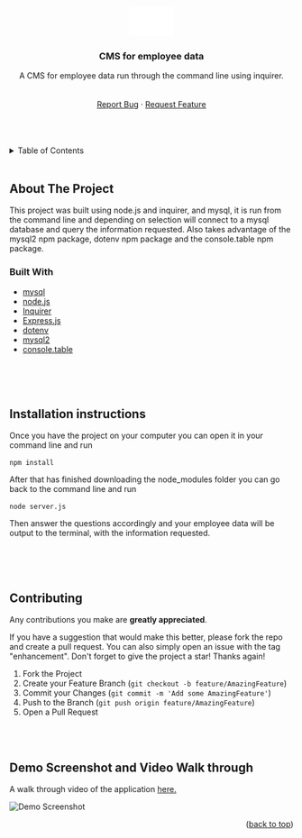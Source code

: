 <!-- https://github.com/othneildrew/Best-README-Template -->

<div id="top"></div>

<!-- PROJECT LOGO -->
<br />
<div align="center">
  <a href="https://github.com/GarrettLockhart/employee-tracker">
    <img src="./assets/img/logorec.png" alt="Logo" width="80">
  </a>

<h3 align="center">CMS for employee data</h3>

  <p align="center">
    A CMS for employee data run through the command line using inquirer.
    <br />
    <br />
    <br />
    <a href="https://github.com/GarrettLockhart/team-profile-generator/issues">Report Bug</a>
    ·
    <a href="https://github.com/GarrettLockhart/team-profile-generator/issues">Request Feature</a>
  </p>
</div>
<br />
<br />
<br />

<!-- TABLE OF CONTENTS -->
<details>
  <summary>Table of Contents</summary>
  <ol>
    <li>
      <a href="#about-the-project">About The Project</a>
        <li><a href="#built-with">Built With</a></li>
    </li>
    <li><a href="#live-site">Live Site</a></li>
  </ol>
</details>
<br />

<!-- ABOUT THE PROJECT -->

## About The Project

This project was built using node.js and inquirer, and mysql, it is run from the command line and depending on selection will connect to a mysql database and query the information requested. Also takes advantage of the mysql2 npm package, dotenv npm package and the console.table npm package.

### Built With

- [mysql](https://www.mysql.com/)
- [node.js](https://nodejs.org/en/)
- [Inquirer](https://www.npmjs.com/package/inquirer)
- [Express.js](https://expressjs.com/)
- [dotenv](https://www.npmjs.com/package/dotenv)
- [mysql2](https://www.npmjs.com/package/mysql2)
- [console.table](https://www.npmjs.com/package/console.table)

<br />
<br />
<br />

## Installation instructions

Once you have the project on your computer you can open it in your command line and run

```
npm install
```

After that has finished downloading the node_modules folder you can go back to the command line and run

```
node server.js
```

Then answer the questions accordingly and your employee data will be output to the terminal, with the information requested.

<br />
<br />
<br />

<!-- CONTRIBUTING -->

## Contributing

Any contributions you make are **greatly appreciated**.

If you have a suggestion that would make this better, please fork the repo and create a pull request. You can also simply open an issue with the tag "enhancement".
Don't forget to give the project a star! Thanks again!

1. Fork the Project
2. Create your Feature Branch (`git checkout -b feature/AmazingFeature`)
3. Commit your Changes (`git commit -m 'Add some AmazingFeature'`)
4. Push to the Branch (`git push origin feature/AmazingFeature`)
5. Open a Pull Request

<!-- CONTACT -->

<br />
<br />

## Demo Screenshot and Video Walk through

A walk through video of the application <a href="">here.</a>

<img src="" alt="Demo Screenshot" />

<p align="right">(<a href="#top">back to top</a>)</p>
